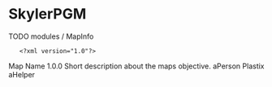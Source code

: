 SkylerPGM
=========



TODO modules / MapInfo


       <?xml version="1.0"?>
<map proto="1.3.6">
<name>Map Name</name> <!-- The map's name, shouldn't be too long -->
<version>1.0.0</version> <!-- The map version -->
<objective>Short description about the maps objective.</objective>

<!-- Major map authors. -->
<authors>
    <author>aPerson</author> <!-- The creator of the map -->
    <author contribution="Clarification of element usage, etc.">Plastix</author>
</authors>

<!-- People that contributed in some way to the map. -->
<contributors>
    <contributor contribution="A contribution">aHelper</contributor>
</contributors>

<!-- Map modules, i.e. objectives, regions, spawns. -->

</map>
